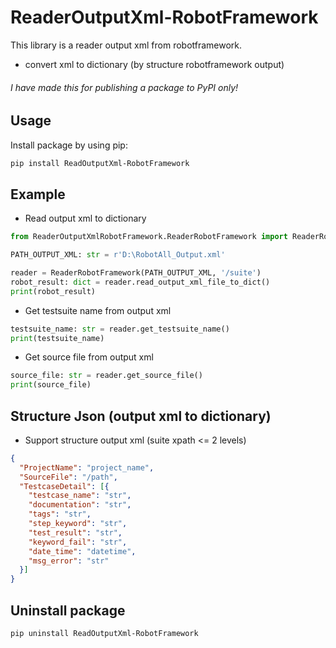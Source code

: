 # ReaderOutputXml-RobotFramework

This library is a reader output xml from robotframework.
- convert xml to dictionary (by structure robotframework output)

###### I have made this for publishing a package to PyPI only!

## Usage
Install package by using pip:
```bash
pip install ReadOutputXml-RobotFramework
```

## Example
- Read output xml to dictionary
```python
from ReaderOutputXmlRobotFramework.ReaderRobotFramework import ReaderRobotFramework

PATH_OUTPUT_XML: str = r'D:\RobotAll_Output.xml'

reader = ReaderRobotFramework(PATH_OUTPUT_XML, '/suite')
robot_result: dict = reader.read_output_xml_file_to_dict()
print(robot_result)
```
- Get testsuite name from output xml
```python
testsuite_name: str = reader.get_testsuite_name()
print(testsuite_name)
```
- Get source file from output xml
```python
source_file: str = reader.get_source_file()
print(source_file)
```

## Structure Json (output xml to dictionary)
- Support structure output xml (suite xpath <= 2 levels)

```json
{
  "ProjectName": "project_name",
  "SourceFile": "/path",
  "TestcaseDetail": [{
    "testcase_name": "str",
    "documentation": "str",
    "tags": "str",
    "step_keyword": "str",
    "test_result": "str",
    "keyword_fail": "str",
    "date_time": "datetime",
    "msg_error": "str"
  }]
}
```

## Uninstall package
```bash
pip uninstall ReadOutputXml-RobotFramework
```
